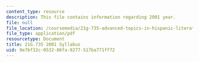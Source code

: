 ```yaml
---
content_type: resource
description: This file contains information regarding 2001 year.
file: null
file_location: /coursemedia/21g-735-advanced-topics-in-hispanic-literature-and-film-the-films-of-luis-bunuel-fall-2013/9e7bf32c053286fa9277517ba771ff72_MIT21G_735F13_2001Syllabus.pdf
file_type: application/pdf
resourcetype: Document
title: 21G.735 2001 Syllabus
uid: 9e7bf32c-0532-86fa-9277-517ba771ff72
---
```

